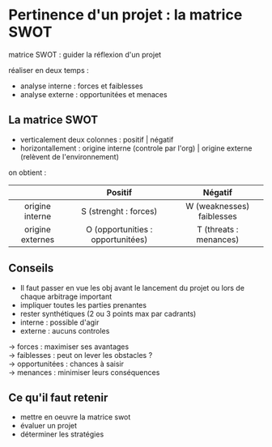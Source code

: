 # Pertinence d'un projet : la matrice SWOT

matrice SWOT : guider la réflexion d'un projet      

réaliser en deux temps : 
* analyse interne : forces et faiblesses 
* analyse externe : opportunitées et menaces

## La matrice SWOT

* verticalement deux colonnes : positif | négatif
* horizontallement : origine interne (controle par l'org) | origine externe (relèvent de l'environnement)

on obtient : 

| | Positif | Négatif |
|:---: | :---: | :---: |
| origine interne | S (strenght : forces) | W (weaknesses) faiblesses |
| origine externes | O (opportunities : opportunitées) | T (threats : menances) |

## Conseils

* Il faut passer en vue les obj avant le lancement du projet ou lors de chaque arbitrage important
* impliquer toutes les parties prenantes
* rester synthétiques (2 ou 3 points max par cadrants)
* interne : possible d'agir
* externe : aucuns controles

&rarr; forces : maximiser ses avantages     
&rarr; faiblesses : peut on lever les obstacles ?       
&rarr; opportunitées : chances à saisir     
&rarr; menances : minimiser leurs conséquences

## Ce qu'il faut retenir 

* mettre en oeuvre la matrice swot
* évaluer un projet
* déterminer les stratégies